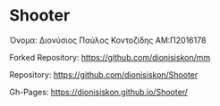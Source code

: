 # Shooter

Όνομα: Διονύσιος Παύλος Κοντοζίδης ΑΜ:Π2016178

Forked Repository: https://github.com/dionisiskon/mm

Repository: https://github.com/dionisiskon/Shooter

Gh-Pages: https://dionisiskon.github.io/Shooter/




